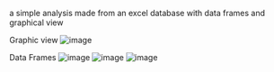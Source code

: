 a simple analysis made from an excel database with data frames and graphical view

Graphic view
![image](https://user-images.githubusercontent.com/121182276/225341191-1e15d362-8330-4940-990a-a426bc55b189.png)

Data Frames
![image](https://user-images.githubusercontent.com/121182276/225340956-dc294e3f-7d7b-4a9f-b8de-8e15734bc22e.png)
![image](https://user-images.githubusercontent.com/121182276/225340994-9f0b8f48-8c1e-4b53-a1c9-5d9d719b4f59.png)
![image](https://user-images.githubusercontent.com/121182276/225341037-289484d4-ec52-441f-bb7e-53bda7ba9d2b.png)

